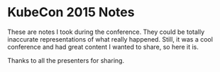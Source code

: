  KubeCon 2015 Notes
 ==================

 These are notes I took during the conference. They could be totally inaccurate representations of what really happened. Still, it was a cool conference and had great content I wanted to share, so here it is.

Thanks to all the presenters for sharing.
